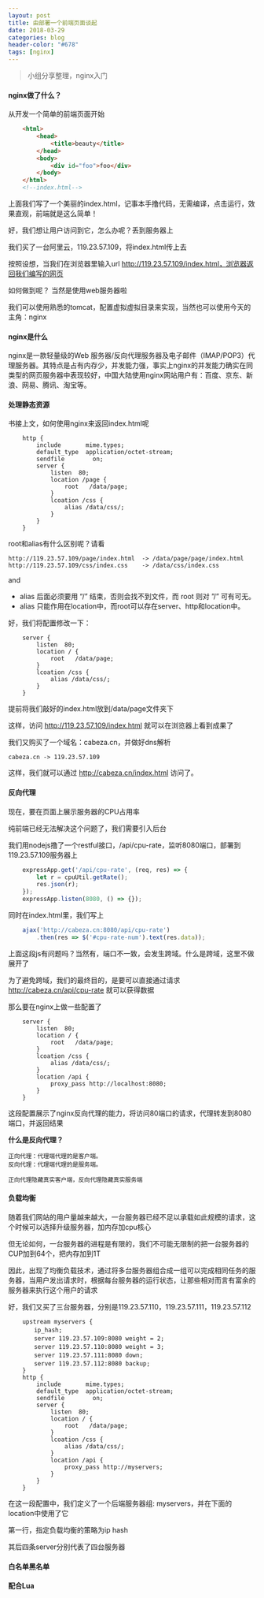 ```yaml
---
layout: post
title: 由部署一个前端页面谈起
date: 2018-03-29
categories: blog
header-color: "#678"
tags: [nginx]
---
```


> 小组分享整理，nginx入门

#### nginx做了什么？

从开发一个简单的前端页面开始

```html
    <html>
        <head>
            <title>beauty</title>
        </head>
        <body>
            <div id="foo">foo</div>
        </body>
    </html>
    <!--index.html-->
```

上面我们写了一个美丽的index.html，记事本手撸代码，无需编译，点击运行，效果直观，前端就是这么简单！

好，我们想让用户访问到它，怎么办呢？丢到服务器上

我们买了一台阿里云，119.23.57.109，将index.html传上去

按照设想，当我们在浏览器里输入url http://119.23.57.109/index.html，浏览器返回我们编写的网页

如何做到呢？ 当然是使用web服务器啦

我们可以使用熟悉的tomcat，配置虚拟虚拟目录来实现，当然也可以使用今天的主角：nginx

#### nginx是什么

nginx是一款轻量级的Web 服务器/反向代理服务器及电子邮件（IMAP/POP3）代理服务器。其特点是占有内存少，并发能力强，事实上nginx的并发能力确实在同类型的网页服务器中表现较好，中国大陆使用nginx网站用户有：百度、京东、新浪、网易、腾讯、淘宝等。

#### 处理静态资源 

书接上文，如何使用nginx来返回index.html呢

```
    http {
        include       mime.types;
        default_type  application/octet-stream;
        sendfile        on;
        server {
            listen  80;
            location /page {
                root   /data/page;
            }
            lcoation /css {
                alias /data/css/;
            }
        }
    }
```

root和alias有什么区别呢？请看

    http://119.23.57.109/page/index.html  -> /data/page/page/index.html
    http://119.23.57.109/css/index.css    -> /data/css/index.css

and

* alias 后面必须要用 “/” 结束，否则会找不到文件，而 root 则对 ”/” 可有可无。
* alias 只能作用在location中，而root可以存在server、http和location中。

好，我们将配置修改一下：

```
    server {
        listen  80;
        location / {
            root   /data/page;
        }
        lcoation /css {
            alias /data/css/;
        }
    }
```

提前将我们敲好的index.html放到/data/page文件夹下

这样，访问 http://119.23.57.109/index.html 就可以在浏览器上看到成果了

我们又购买了一个域名：cabeza.cn，并做好dns解析 
    
    cabeza.cn -> 119.23.57.109

这样，我们就可以通过 http://cabeza.cn/index.html 访问了。

#### 反向代理

现在，要在页面上展示服务器的CPU占用率

纯前端已经无法解决这个问题了，我们需要引入后台

我们用nodejs撸了一个restful接口，/api/cpu-rate，监听8080端口，部署到119.23.57.109服务器上

```js
    expressApp.get('/api/cpu-rate', (req, res) => {
        let r = cpuUtil.getRate();
        res.json(r);
    });
    expressApp.listen(8080, () => {});
```

同时在index.html里，我们写上

```js
    ajax('http://cabeza.cn:8080/api/cpu-rate')
        .then(res => $('#cpu-rate-num').text(res.data));
```

上面这段js有问题吗？当然有，端口不一致，会发生跨域。什么是跨域，这里不做展开了

为了避免跨域，我们的最终目的，是要可以直接通过请求 http://cabeza.cn/api/cpu-rate 就可以获得数据

那么要在nginx上做一些配置了


```
    server {
        listen  80;
        location / {
            root   /data/page;
        }
        lcoation /css {
            alias /data/css/;
        }
        location /api {
            proxy_pass http://localhost:8080;
        }
    }
```

这段配置展示了nginx反向代理的能力，将访问80端口的请求，代理转发到8080端口，并返回结果


**什么是反向代理？**

    正向代理：代理端代理的是客户端。
    反向代理：代理端代理的是服务端。

    正向代理隐藏真实客户端，反向代理隐藏真实服务端

#### 负载均衡

随着我们网站的用户量越来越大，一台服务器已经不足以承载如此规模的请求，这个时候可以选择升级服务器，加内存加cpu核心

但无论如何，一台服务器的进程是有限的，我们不可能无限制的把一台服务器的CUP加到64个，把内存加到1T

因此，出现了均衡负载技术，通过将多台服务器组合成一组可以完成相同任务的服务器，当用户发出请求时，根据每台服务器的运行状态，让那些相对而言有富余的服务器来执行这个用户的请求

好，我们又买了三台服务器，分别是119.23.57.110，119.23.57.111，119.23.57.112


```
    upstream myservers {
    　　ip_hash;
    　　server 119.23.57.109:8080 weight = 2;
    　　server 119.23.57.110:8080 weight = 3;
    　　server 119.23.57.111:8080 down;
    　　server 119.23.57.112:8080 backup;
    }
    http {
        include       mime.types;
        default_type  application/octet-stream;
        sendfile        on;
        server {
            listen  80;
            location / {
                root   /data/page;
            }
            lcoation /css {
                alias /data/css/;
            }
            location /api {
                proxy_pass http://myservers;
            }
        }
    }
```

在这一段配置中，我们定义了一个后端服务器组: myservers，并在下面的location中使用了它

第一行，指定负载均衡的策略为ip hash

其后四条server分别代表了四台服务器



#### 白名单黑名单

#### 配合Lua









